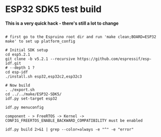 # ESP32 SDK5 test build

**This is a very quick hack - there's still a lot to change**

```

# first go to the Espruino root dir and run 'make clean;BOARD=ESP32 make' to set up platform_config

# Initial SDK setup
cd esp5.2.1
git clone -b v5.2.1 --recursive https://github.com/espressif/esp-idf.git
# --depth 1 ?
cd esp-idf
./install.sh esp32,esp32c2,esp32c3

# Now build
. ./export.sh
cd ../../make/ESP32-SDK5/
idf.py set-target esp32

idf.py menuconfig

component - > FreeRTOS -> Kernel -> CONFIG_FREERTOS_ENABLE_BACKWARD_COMPATIBILITY must be enabled

idf.py build 2>&1 | grep --color=always -e "^" -e "error"
```
